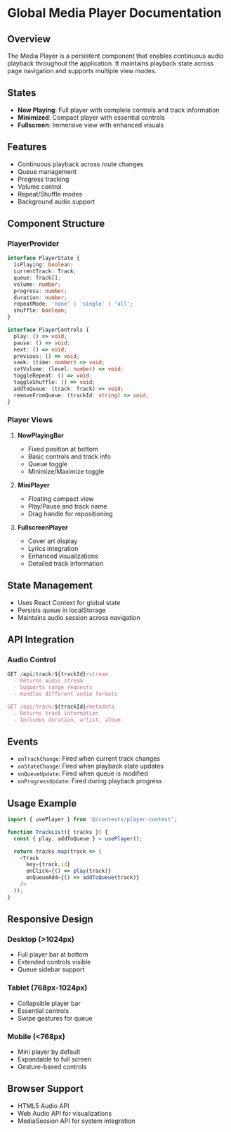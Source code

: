 
# Global Media Player Documentation

## Overview
The Media Player is a persistent component that enables continuous audio playback throughout the application. It maintains playback state across page navigation and supports multiple view modes.

## States
- **Now Playing**: Full player with complete controls and track information
- **Minimized**: Compact player with essential controls
- **Fullscreen**: Immersive view with enhanced visuals

## Features
- Continuous playback across route changes
- Queue management
- Progress tracking
- Volume control
- Repeat/Shuffle modes
- Background audio support

## Component Structure

### PlayerProvider
```typescript
interface PlayerState {
  isPlaying: boolean;
  currentTrack: Track;
  queue: Track[];
  volume: number;
  progress: number;
  duration: number;
  repeatMode: 'none' | 'single' | 'all';
  shuffle: boolean;
}

interface PlayerControls {
  play: () => void;
  pause: () => void;
  next: () => void;
  previous: () => void;
  seek: (time: number) => void;
  setVolume: (level: number) => void;
  toggleRepeat: () => void;
  toggleShuffle: () => void;
  addToQueue: (track: Track) => void;
  removeFromQueue: (trackId: string) => void;
}
```

### Player Views
1. **NowPlayingBar**
   - Fixed position at bottom
   - Basic controls and track info
   - Queue toggle
   - Minimize/Maximize toggle

2. **MiniPlayer**
   - Floating compact view
   - Play/Pause and track name
   - Drag handle for repositioning

3. **FullscreenPlayer**
   - Cover art display
   - Lyrics integration
   - Enhanced visualizations
   - Detailed track information

## State Management
- Uses React Context for global state
- Persists queue in localStorage
- Maintains audio session across navigation

## API Integration

### Audio Control
```typescript
GET /api/track/${trackId}/stream
  - Returns audio stream
  - Supports range requests
  - Handles different audio formats

GET /api/track/${trackId}/metadata
  - Returns track information
  - Includes duration, artist, album
```

## Events
- `onTrackChange`: Fired when current track changes
- `onStateChange`: Fired when playback state updates
- `onQueueUpdate`: Fired when queue is modified
- `onProgressUpdate`: Fired during playback progress

## Usage Example
```typescript
import { usePlayer } from '@/contexts/player-context';

function TrackList({ tracks }) {
  const { play, addToQueue } = usePlayer();

  return tracks.map(track => (
    <Track
      key={track.id}
      onClick={() => play(track)}
      onQueueAdd={() => addToQueue(track)}
    />
  ));
}
```

## Responsive Design

### Desktop (>1024px)
- Full player bar at bottom
- Extended controls visible
- Queue sidebar support

### Tablet (768px-1024px)
- Collapsible player bar
- Essential controls
- Swipe gestures for queue

### Mobile (<768px)
- Mini player by default
- Expandable to full screen
- Gesture-based controls

## Browser Support
- HTML5 Audio API
- Web Audio API for visualizations
- MediaSession API for system integration
